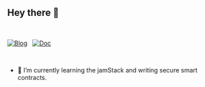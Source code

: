 ## Hey there 👋 

<br />

[![Blog](https://img.shields.io/badge/Blog-Medium-green)](https://medium.com/@darkmatterchimpanzee) &nbsp;
[![Doc](https://img.shields.io/badge/Doc-Dev-black)](https://dev.to/darkmatterchimpanzee)

<br />


- 🌱 I’m currently learning the jamStack and writing secure smart contracts.

